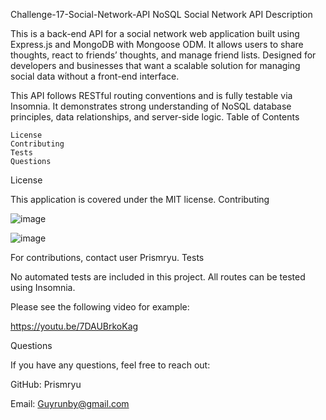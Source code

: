 Challenge-17-Social-Network-API
NoSQL Social Network API
Description

This is a back-end API for a social network web application built using Express.js and MongoDB with Mongoose ODM. It allows users to share thoughts, react to friends’ thoughts, and manage friend lists. Designed for developers and businesses that want a scalable solution for managing social data without a front-end interface.

This API follows RESTful routing conventions and is fully testable via Insomnia. It demonstrates strong understanding of NoSQL database principles, data relationships, and server-side logic.
Table of Contents

    License
    Contributing
    Tests
    Questions

License

This application is covered under the MIT license. Contributing

![image](https://github.com/user-attachments/assets/314b9a30-82f7-4c5e-8bbb-01881fb92255)


![image](https://github.com/user-attachments/assets/bb6abfb9-bd11-4fe4-b748-07793e044288)


For contributions, contact user Prismryu. Tests

No automated tests are included in this project. All routes can be tested using Insomnia.

Please see the following video for example:

https://youtu.be/7DAUBrkoKag

Questions

If you have any questions, feel free to reach out:

GitHub: Prismryu

Email: Guyrunby@gmail.com
